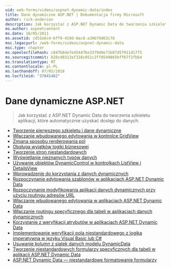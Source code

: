 ```yaml
---
uid: web-forms/videos/aspnet-dynamic-data/index
title: Dane dynamiczne ASP.NET | Dokumentacja firmy Microsoft
author: rick-anderson
description: Jak korzystać z ASP.NET Dynamic Data do tworzenia szkieletu aplikacji, które automatycznie uzyskać dostęp do danych.
ms.author: aspnetcontent
ms.date: 10/05/2011
ms.assetid: cd51e6c4-6ff9-419d-8ac8-a39b79d63c78
msc.legacyurl: /web-forms/videos/aspnet-dynamic-data
msc.type: chapter
ms.openlocfilehash: c847b8de7e45447be337940e71b87d57911d17f5
ms.sourcegitcommit: b28cd0313af316c051c2ff8549865bff67f2fbb4
ms.translationtype: MT
ms.contentlocale: pl-PL
ms.lasthandoff: 07/05/2018
ms.locfileid: "37841482"
---
```

<a name="aspnet-dynamic-data"></a>Dane dynamiczne ASP.NET
====================
> Jak korzystać z ASP.NET Dynamic Data do tworzenia szkieletu aplikacji, które automatycznie uzyskać dostęp do danych.


- [Tworzenie pierwszego szkieletu i dane dynamiczne](your-first-scaffold-and-what-is-dynamic-data.md)
- [Włączanie wbudowanego edytowania w kontrolce GridView](how-do-i-enable-inline-gridview-editing.md)
- [Zmiana sposobu renderowania pól](how-do-i-change-how-my-fields-render.md)
- [Obsługa wyjątków logiki biznesowej](how-do-i-handle-business-logic-exceptions.md)
- [Tworzenie stron niestandardowych](how-do-i-make-custom-pages.md)
- [Wyświetlanie nieznanych typów danych](how-do-i-display-unknown-datatypes.md)
- [Używanie obiektów DynamicControl w kontrolkach ListView i DetailsView](how-do-i-use-a-dynamiccontrol-in-listview-and-detailsview-controls.md)
- [Wprowadzenie do korzystania z danych dynamicznych](getting-started-with-dynamic-data.md)
- [Rozpoczynanie edytowania szablonów w aplikacjach ASP.NET Dynamic Data](begin-editing-the-templates-in-aspnet-dynamic-data-applications.md)
- [Rozpoczynanie modyfikowania aplikacji danych dynamicznych przy użyciu routingu adresów URL](begin-modifying-dynamic-data-applications-with-url-routing.md)
- [Włączanie wbudowanego edytowania w aplikacjach ASP.NET Dynamic Data](enable-in-line-editing-in-aspnet-dynamic-data-applications.md)
- [Włączanie routingu specyficznego dla tabeli w aplikacjach danych dynamicznych](how-to-enable-table-specific-routing-in-dynamic-data-applications.md)
- [Korzystanie z weryfikacji atrybutów w aplikacjach ASP.NET Dynamic Data](how-to-use-attribute-validation-in-aspnet-dynamic-data-applications.md)
- [Implementowanie weryfikacji pola niestandardowego z logiką imperatywną w języku Visual Basic lub C#](how-to-implement-custom-field-validation-with-imperative-logic-in-vb-or-c.md)
- [Usuwanie kolumn z siatek danych modelu DynamicData](how-to-remove-columns-from-your-dynamicdata-data-grids.md)
- [Tworzenie niestandardowych formularzy specyficznych dla tabeli w aplikacji ASP.NET Dynamic Data](how-to-create-table-specific-custom-forms-in-an-aspnet-dynamic-data-application.md)
- [ASP.NET Dynamic Data — niestandardowe formatowanie formularzy](aspnet-dynamic-data-custom-form-formatting.md)
